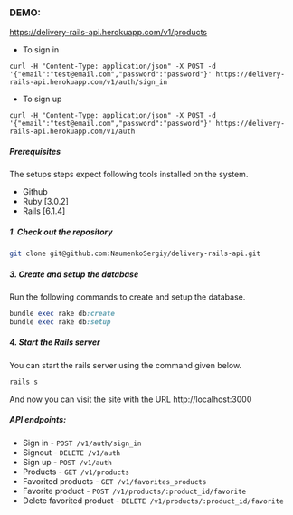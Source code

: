 ### DEMO:
https://delivery-rails-api.herokuapp.com/v1/products

- To sign in
```
curl -H "Content-Type: application/json" -X POST -d '{"email":"test@email.com","password":"password"}' https://delivery-rails-api.herokuapp.com/v1/auth/sign_in
```
- To sign up
```
curl -H "Content-Type: application/json" -X POST -d '{"email":"test@email.com","password":"password"}' https://delivery-rails-api.herokuapp.com/v1/auth
```

##### Prerequisites

The setups steps expect following tools installed on the system.

- Github
- Ruby [3.0.2]
- Rails [6.1.4]

##### 1. Check out the repository

```bash
git clone git@github.com:NaumenkoSergiy/delivery-rails-api.git
```

##### 3. Create and setup the database

Run the following commands to create and setup the database.

```ruby
bundle exec rake db:create
bundle exec rake db:setup
```

##### 4. Start the Rails server

You can start the rails server using the command given below.

```ruby
rails s
```

And now you can visit the site with the URL http://localhost:3000


##### API endpoints:

- Sign in - `POST /v1/auth/sign_in`
- Signout - `DELETE /v1/auth`
- Sign up - `POST /v1/auth`
- Products - `GET /v1/products`
- Favorited products - `GET /v1/favorites_products`
- Favorite product - `POST /v1/products/:product_id/favorite`
- Delete favorited product - `DELETE /v1/products/:product_id/favorite`

